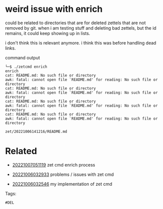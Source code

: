 # weird issue with enrich

could be related to directories that are for deleted zettels that are not removed by git.
when i am testing stuff and deleting bad zettels, but the id remains, it could keep showing up in lists.

i don't think this is relevant anymore.
i think this was before handling dead links.

command output

```
└─$ ./zetcmd enrich
enrich
cat: README.md: No such file or directory
awk: fatal: cannot open file `README.md' for reading: No such file or directory
cat: README.md: No such file or directory
awk: fatal: cannot open file `README.md' for reading: No such file or directory
cat: README.md: No such file or directory
awk: fatal: cannot open file `README.md' for reading: No such file or directory
cat: README.md: No such file or directory
awk: fatal: cannot open file `README.md' for reading: No such file or directory
```

` zet/20221006141216/README.md `

# Related

- [20221007051119](/zet/20221007051119/README.md) zet cmd enrich process

- [20221006032933](/zet/20221006032933/README.md) problems / issues with zet cmd
- [20221006032546](/zet/20221006032546/README.md) my implementation of zet cmd

Tags:

    #DEL
